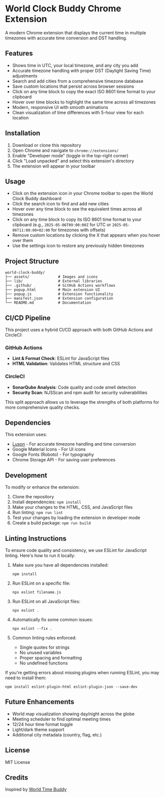 # World Clock Buddy Chrome Extension

A modern Chrome extension that displays the current time in multiple timezones with accurate time conversion and DST handling.

## Features

- Shows time in UTC, your local timezone, and any city you add
- Accurate timezone handling with proper DST (Daylight Saving Time) adjustments
- Search and add cities from a comprehensive timezone database
- Save custom locations that persist across browser sessions
- Click on any time block to copy the exact ISO 8601 time format to your clipboard
- Hover over time blocks to highlight the same time across all timezones
- Modern, responsive UI with smooth animations
- Clean visualization of time differences with 5-hour view for each location

## Installation

1. Download or clone this repository
2. Open Chrome and navigate to `chrome://extensions/`
3. Enable "Developer mode" (toggle in the top-right corner)
4. Click "Load unpacked" and select this extension's directory
5. The extension will appear in your toolbar

## Usage

- Click on the extension icon in your Chrome toolbar to open the World Clock Buddy dashboard
- Click the search icon to find and add new cities
- Hover over any time block to see the equivalent times across all timezones
- Click on any time block to copy its ISO 8601 time format to your clipboard (e.g., `2025-05-06T09:00:00Z` for UTC or `2025-05-06T11:00:00+02:00` for timezones with offsets)
- Remove custom locations by clicking the X that appears when you hover over them
- Use the settings icon to restore any previously hidden timezones

## Project Structure

```
world-clock-buddy/
├── assets/             # Images and icons
├── lib/                # External libraries
├── .github/            # GitHub Actions workflows
├── popup.html          # Main extension UI
├── popup.js            # Extension functionality
├── manifest.json       # Extension configuration
└── README.md           # Documentation
```

## CI/CD Pipeline

This project uses a hybrid CI/CD approach with both GitHub Actions and CircleCI:

### GitHub Actions
- **Lint & Format Check**: ESLint for JavaScript files
- **HTML Validation**: Validates HTML structure and CSS

### CircleCI
- **SonarQube Analysis**: Code quality and code smell detection
- **Security Scan**: NJSScan and npm audit for security vulnerabilities

This split approach allows us to leverage the strengths of both platforms for more comprehensive quality checks.

## Dependencies

This extension uses:
- [Luxon](https://moment.github.io/luxon/) - For accurate timezone handling and time conversion
- Google Material Icons - For UI icons
- Google Fonts (Roboto) - For typography
- Chrome Storage API - For saving user preferences

## Development

To modify or enhance the extension:

1. Clone the repository
2. Install dependencies: `npm install`
3. Make your changes to the HTML, CSS, and JavaScript files
4. Run linting: `npm run lint`
5. Test your changes by loading the extension in developer mode
6. Create a build package: `npm run build`

## Linting Instructions

To ensure code quality and consistency, we use ESLint for JavaScript linting. Here's how to run it locally:

1. Make sure you have all dependencies installed:
   ```
   npm install
   ```

2. Run ESLint on a specific file:
   ```
   npx eslint filename.js
   ```

3. Run ESLint on all JavaScript files:
   ```
   npx eslint .
   ```

4. Automatically fix some common issues:
   ```
   npx eslint --fix .
   ```

5. Common linting rules enforced:
   - Single quotes for strings
   - No unused variables
   - Proper spacing and formatting
   - No undefined functions

If you're getting errors about missing plugins when running ESLint, you may need to install them:
```
npm install eslint-plugin-html eslint-plugin-json --save-dev
```

## Future Enhancements

- World map visualization showing day/night across the globe
- Meeting scheduler to find optimal meeting times
- 12/24 hour time format toggle
- Light/dark theme support
- Additional city metadata (country, flag, etc.)

## License

MIT License

## Credits

Inspired by [World Time Buddy](https://www.worldtimebuddy.com/) 

